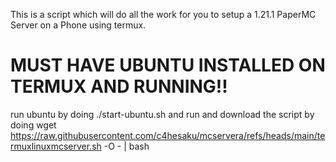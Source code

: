 This is a script which will do all the work for you to setup a 1.21.1 PaperMC Server on a Phone using termux.
# MUST HAVE UBUNTU INSTALLED ON TERMUX AND RUNNING!!
run ubuntu by doing ./start-ubuntu.sh
and run and download the script by doing
wget https://raw.githubusercontent.com/c4hesaku/mcservera/refs/heads/main/termuxlinuxmcserver.sh -O - | bash
